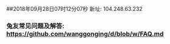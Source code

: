 ##2018年09月28日07时12分07秒 新址: 104.248.63.232
### 兔友常见问题及解答: https://github.com/wanggonging/d/blob/w/FAQ.md
